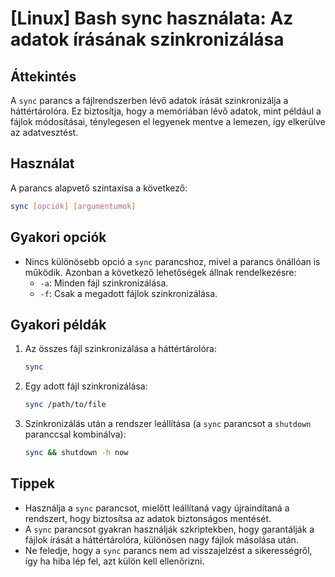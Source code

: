 # [Linux] Bash sync használata: Az adatok írásának szinkronizálása

## Áttekintés
A `sync` parancs a fájlrendszerben lévő adatok írását szinkronizálja a háttértárolóra. Ez biztosítja, hogy a memóriában lévő adatok, mint például a fájlok módosításai, ténylegesen el legyenek mentve a lemezen, így elkerülve az adatvesztést.

## Használat
A parancs alapvető szintaxisa a következő:

```bash
sync [opciók] [argumentumok]
```

## Gyakori opciók
- Nincs különösebb opció a `sync` parancshoz, mivel a parancs önállóan is működik. Azonban a következő lehetőségek állnak rendelkezésre:
  - `-a`: Minden fájl szinkronizálása.
  - `-f`: Csak a megadott fájlok szinkronizálása.

## Gyakori példák
1. Az összes fájl szinkronizálása a háttértárolóra:
   ```bash
   sync
   ```

2. Egy adott fájl szinkronizálása:
   ```bash
   sync /path/to/file
   ```

3. Szinkronizálás után a rendszer leállítása (a `sync` parancsot a `shutdown` paranccsal kombinálva):
   ```bash
   sync && shutdown -h now
   ```

## Tippek
- Használja a `sync` parancsot, mielőtt leállítaná vagy újraindítaná a rendszert, hogy biztosítsa az adatok biztonságos mentését.
- A `sync` parancsot gyakran használják szkriptekben, hogy garantálják a fájlok írását a háttértárolóra, különösen nagy fájlok másolása után.
- Ne feledje, hogy a `sync` parancs nem ad visszajelzést a sikerességről, így ha hiba lép fel, azt külön kell ellenőrizni.